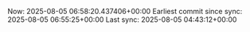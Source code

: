 Now: 2025-08-05 06:58:20.437406+00:00 Earliest commit since sync: 2025-08-05 06:55:25+00:00 Last sync: 2025-08-05 04:43:12+00:00
